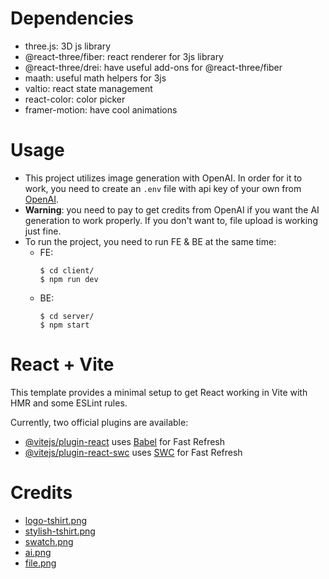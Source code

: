 # Dependencies

- three.js: 3D js library
- @react-three/fiber: react renderer for 3js library
- @react-three/drei: have useful add-ons for @react-three/fiber
- maath: useful math helpers for 3js
- valtio: react state management
- react-color: color picker
- framer-motion: have cool animations

# Usage

- This project utilizes image generation with OpenAI. In order for it to work, you need to create an `.env` file with api key of your own from [OpenAI](https://platform.openai.com/account/api-keys).
- **Warning**: you need to pay to get credits from OpenAI if you want the AI generation to work properly. If you don't want to, file upload is working just fine.
- To run the project, you need to run FE & BE at the same time:
  - FE:
    ```
    $ cd client/
    $ npm run dev
    ```
  - BE:
    ```
    $ cd server/
    $ npm start
    ```

# React + Vite

This template provides a minimal setup to get React working in Vite with HMR and some ESLint rules.

Currently, two official plugins are available:

- [@vitejs/plugin-react](https://github.com/vitejs/vite-plugin-react/blob/main/packages/plugin-react/README.md) uses [Babel](https://babeljs.io/) for Fast Refresh
- [@vitejs/plugin-react-swc](https://github.com/vitejs/vite-plugin-react-swc) uses [SWC](https://swc.rs/) for Fast Refresh

# Credits

- [logo-tshirt.png](https://www.flaticon.com/free-icon/polo_5977832)
- [stylish-tshirt.png](https://www.flaticon.com/free-icon/hawaiian-shirt_4751408)
- [swatch.png](https://www.flaticon.com/free-icon/swatches_2954691)
- [ai.png](https://www.flaticon.com/free-icon/ai_2814666)
- [file.png](https://www.flaticon.com/free-icon/folder_10845935)
